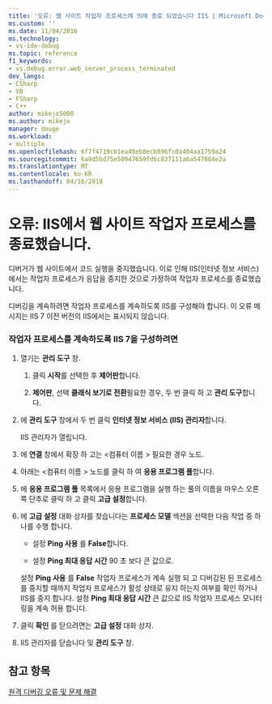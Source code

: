 ```yaml
---
title: '오류: 웹 사이트 작업자 프로세스에 의해 종료 되었습니다 IIS | Microsoft Docs'
ms.custom: ''
ms.date: 11/04/2016
ms.technology:
- vs-ide-debug
ms.topic: reference
f1_keywords:
- vs.debug.error.web_server_process_terminated
dev_langs:
- CSharp
- VB
- FSharp
- C++
author: mikejo5000
ms.author: mikejo
manager: douge
ms.workload:
- multiple
ms.openlocfilehash: 6f7f4719cb1ea48eb8ecb896fc0a404aa1759a24
ms.sourcegitcommit: 6a9d5bd75e50947659fd6c837111a6a547884e2a
ms.translationtype: MT
ms.contentlocale: ko-KR
ms.lasthandoff: 04/16/2018
---
```

# <a name="error-web-site-worker-process-has-been-terminated-by-iis"></a>오류: IIS에서 웹 사이트 작업자 프로세스를 종료했습니다.
디버거가 웹 사이트에서 코드 실행을 중지했습니다. 이로 인해 IIS(인터넷 정보 서비스)에서는 작업자 프로세스가 응답을 중지한 것으로 가정하여 작업자 프로세스를 종료했습니다.  
  
 디버깅을 계속하려면 작업자 프로세스를 계속하도록 IIS를 구성해야 합니다. 이 오류 메시지는 IIS 7 이전 버전의 IIS에서는 표시되지 않습니다.  
  
### <a name="to-configure-iis-7-to-allow-the-worker-process-to-continue"></a>작업자 프로세스를 계속하도록 IIS 7을 구성하려면  
  
1.  열기는 **관리 도구** 창.  
  
    1.  클릭 **시작**를 선택한 후 **제어판**합니다.  
  
    2.  **제어판**, 선택 **클래식 보기로 전환**필요한 경우, 두 번 클릭 하 고 **관리 도구**합니다.  
  
2.  에 **관리 도구** 창에서 두 번 클릭 **인터넷 정보 서비스 (IIS) 관리자**합니다.  
  
     IIS 관리자가 열립니다.  
  
3.  에 **연결** 창에서 확장 하 고는 \<컴퓨터 이름 > 필요한 경우 노드.  
  
4.  아래는 \<컴퓨터 이름 > 노드를 클릭 하 여 **응용 프로그램 풀**합니다.  
  
5.  에 **응용 프로그램 풀** 목록에서 응용 프로그램을 실행 하는 풀의 이름을 마우스 오른쪽 단추로 클릭 하 고 클릭 **고급 설정**합니다.  
  
6.  에 **고급 설정** 대화 상자를 찾습니다는 **프로세스 모델** 섹션을 선택한 다음 작업 중 하나를 수행 합니다.  
  
    -   설정 **Ping 사용** 를 **False**합니다.  
  
    -   설정 **Ping 최대 응답 시간** 90 초 보다 큰 값으로.  
  
     설정 **Ping 사용** 를 **False** 작업자 프로세스가 계속 실행 되 고 디버깅된 된 프로세스를 중지할 때까지 작업자 프로세스가 활성 상태로 유지 하는지 여부를 확인 하거나 IIS를 중지 합니다. 설정 **Ping 최대 응답 시간** 큰 값으로 IIS 작업자 프로세스 모니터링을 계속 허용 합니다.  
  
7.  클릭 **확인** 를 닫으려면는 **고급 설정** 대화 상자.  
  
8.  IIS 관리자를 닫습니다 및 **관리 도구** 창.  
  
## <a name="see-also"></a>참고 항목  
 [원격 디버깅 오류 및 문제 해결](../debugger/remote-debugging-errors-and-troubleshooting.md)
